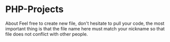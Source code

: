 # PHP-Projects
About Feel free to create new file, don't hesitate to pull your code, the most important thing is that the file name here must match your nickname so that file does not conflict with other people.
